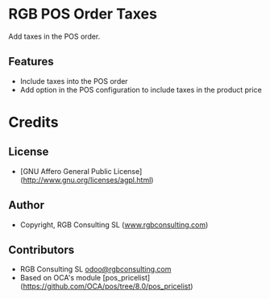 RGB POS Order Taxes
===================

Add taxes in the POS order.

Features
--------

* Include taxes into the POS order
* Add option in the POS configuration to include taxes in the product price


Credits
=======

License
-------

* [GNU Affero General Public License] (http://www.gnu.org/licenses/agpl.html)

Author
------

* Copyright, RGB Consulting SL (www.rgbconsulting.com)

Contributors
------------

* RGB Consulting SL <odoo@rgbconsulting.com>
* Based on OCA's module [pos_pricelist] (https://github.com/OCA/pos/tree/8.0/pos_pricelist)

